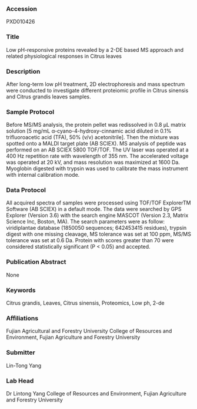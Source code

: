 ### Accession
PXD010426

### Title
Low pH-responsive proteins revealed by a 2-DE based MS approach and related physiological responses in Citrus leaves

### Description
After long-term low pH treatment, 2D electrophoresis and mass spectrum were conducted to investigate different proteiomic profile in Citrus sinensis and Citrus grandis leaves samples.

### Sample Protocol
Before MS/MS analysis, the protein pellet was redissolved in 0.8 μL matrix solution [5 mg/mL α-cyano-4-hydroxy-cinnamic acid diluted in 0.1% trifluoroacetic acid (TFA), 50% (v/v) acetonitrile]. Then the mixture was spotted onto a MALDI target plate (AB SCIEX). MS analysis of peptide was performed on an AB SCIEX 5800 TOF/TOF. The UV laser was operated at a 400 Hz repetition rate with wavelength of 355 nm. The accelerated voltage was operated at 20 kV, and mass resolution was maximized at 1600 Da. Myoglobin digested with trypsin was used to calibrate the mass instrument with internal calibration mode.

### Data Protocol
All acquired spectra of samples were processed using TOF/TOF ExplorerTM Software (AB SCIEX) in a default mode. The data were searched by GPS Explorer (Version 3.6) with the search engine MASCOT (Version 2.3, Matrix Science Inc, Boston, MA). The search parameters were as follow: viridiplantae database (1850050 sequences; 642453415 residues), trypsin digest with one missing cleavage, MS tolerance was set at 100 ppm, MS/MS tolerance was set at 0.6 Da. Protein with scores greater than 70 were considered statistically significant (P < 0.05) and accepted.

### Publication Abstract
None

### Keywords
Citrus grandis, Leaves, Citrus sinensis, Proteomics, Low ph, 2-de

### Affiliations
Fujian Agricultural and Forestry University
College of Resources and Environment, Fujian Agriculture and Forestry University

### Submitter
Lin-Tong Yang

### Lab Head
Dr Lintong Yang
College of Resources and Environment, Fujian Agriculture and Forestry University


